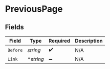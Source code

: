 # PreviousPage


## Fields

| Field              | Type               | Required           | Description        |
| ------------------ | ------------------ | ------------------ | ------------------ |
| `Before`           | *string*           | :heavy_check_mark: | N/A                |
| `Link`             | **string*          | :heavy_minus_sign: | N/A                |